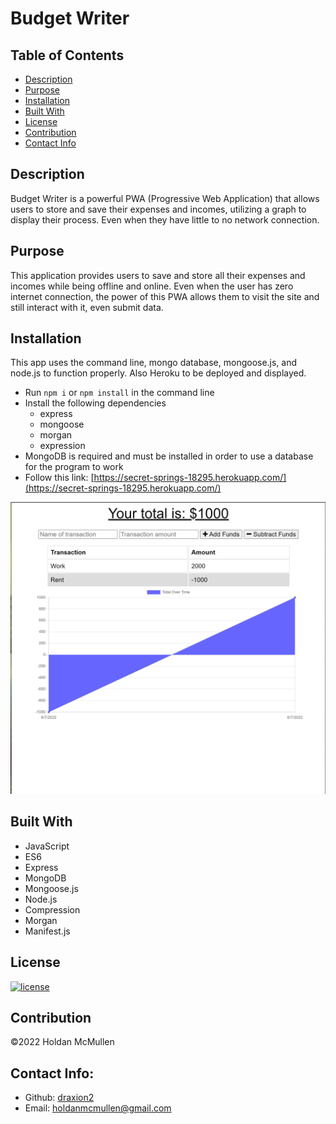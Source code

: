 # Budget Writer

## Table of Contents 
- [Description](#description)
- [Purpose](#purpose)
- [Installation](#installation)
- [Built With](#built-with)
- [License](#license)
- [Contribution](#contribution)
- [Contact Info](#contact-info)

## Description

Budget Writer is a powerful PWA (Progressive Web Application) that allows users to store and save their expenses and incomes, utilizing a graph to display their process. Even when they have little to no network connection.

## Purpose

This application provides users to save and store all their expenses and incomes while being offline and online. Even when the user has zero internet connection, the power of this PWA allows them to visit the site and still interact with it, even submit data.

## Installation

This app uses the command line, mongo database, mongoose.js, and node.js to function properly. Also Heroku to be deployed and displayed.

* Run `npm i` or `npm install` in the command line
* Install the following dependencies
  - express
  - mongoose
  - morgan
  - expression
* MongoDB is required and must be installed in order to use a database for the program to work
* Follow this link: [https://secret-springs-18295.herokuapp.com/](https://secret-springs-18295.herokuapp.com/)

![alt text](/public/images/screenshot.png)

## Built With

* JavaScript
* ES6
* Express
* MongoDB
* Mongoose.js
* Node.js
* Compression
* Morgan
* Manifest.js

## License

[![license](https://img.shields.io/badge/license-MIT-blue)](https:/shields.io)

## Contribution

©️2022 Holdan McMullen

## Contact Info:
  
- Github: [draxion2](https://github.com/draxion2)
- Email: holdanmcmullen@gmail.com
